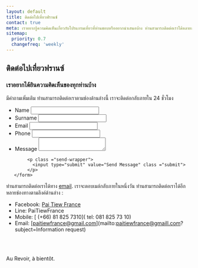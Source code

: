 ```yaml
---
layout: default
title: ติดต่อไปเที่ยวฟรานซ์
contact: true
meta: เราอยากรู้ความคิดเห็นเกี่ยวกับโปรแกรมเที่ยวที่ท่านชอบหรืออยากนำเสนอบ้าง ท่านสามารถติดต่อเราได้หลายช่องทาง เลือกช่องทางที่ท่านสะดวกที่สุดแล้วเรามาพูดคุยกันนะคะ
sitemap:
  priority: 0.7
  changefreq: 'weekly'
---
```


## ติดต่อไปเที่ยวฟรานซ์
### เราอยากได้ยินความคิดเห็นของทุกท่านบ้าง

<!-- ![Pookie](/img/pookie.jpg "Pookie") -->


มีคำถามเพิ่มเติม ท่านสามารถติดต่อเราตามช่องด้านล่างนี้ เราจะติดต่อกลับภายใน 24 ชั่วโมง 

<div class="form-container">
       <form method ="POST" action="http://formspree.io/paitiewfrance@gmail.com">
          <input type="text" name="_gotcha" style="display:none" />
          <input type="hidden" name="_subject" value="A message from Paitiewfrance" />
          <input type="hidden" name="_next" value="//paitiewfrance.com/send" />
           <ul class="contact">
              <li>
                    <label for="name">Name</label>
                    <input type="name" iid="name" name ="name" required>
               </li>
                 <li>
                    <label for="name">Surname</label>
                    <input type="surname" iid="surname" name ="surname">
               </li>
               <li>
                   <label for="email">Email</label>
                   <input type="email" name="_replyto" id="email" required>
               </li>
               <li>
                   <label for="phone">Phone</label>
                   <input type="number" name="phone" id="phone">
               </li>
               <li class ="full">
                   <label for="message">Message</label>
                   <textarea name="message" id="message" required></textarea>
               </li>
            </ul>

            <p class ="send-wrapper">
              <input type="submit" value="Send Message" class ="submit">
            </p>
       </form>
</div>




ท่านสามารถติดต่อเราได้ทาง [email](mailto:paitiewfrance@hotmail.com). เราจะตอบเมล์กลับภายในหนึ่งวัน ท่านสามารถติดต่อเราได้อีกหลายช่องทางตามลิงค์ด้านล่าง :

- Facebook:  <span>[Pai Tiew France](https://www.facebook.com/paitiewfrance)</span>
- Line: PaiTiewFrance
- Mobile: <span>[ (+66) 81 825 7310]( tel:  081 825 73 10)</span> 
- Email: <span>[paitiewfrance@gmail.com](mailto:paitiewfrance@gmaill.com?subject=Information request)</span>
<br>
<br>

Au Revoir, à bientôt.


